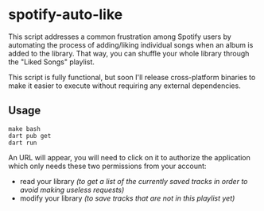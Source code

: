 # spotify-auto-like

This script addresses a common frustration among Spotify users by automating the process of adding/liking individual songs when an album is added to the library. That way, you can shuffle your whole library through the "Liked Songs" playlist.

This script is fully functional, but soon I'll release cross-platform binaries to make it easier to execute without requiring any external dependencies. 

## Usage
```
make bash
dart pub get
dart run
```

An URL will appear, you will need to click on it to authorize the application which only needs these two permissions from your account:
- read your library *(to get a list of the currently saved tracks in order to avoid making useless requests)*
- modify your library *(to save tracks that are not in this playlist yet)*
